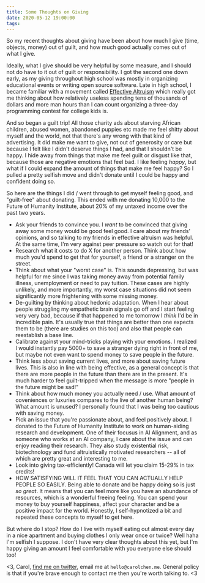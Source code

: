 ```yaml
---
title: Some Thoughts on Giving
date: 2020-05-12 19:00:00
tags:
---
```


So my recent thoughts about giving have been about how much I give (time, objects, money) out of guilt, and how much good actually comes out of what I give. 

Ideally, what I give should be very helpful by some measure, and I should not do have to it out of guilt or responsibility. I got the second one down early, as my giving throughout high school was mostly in organizing educational events or writing open source software. Late in high school, I became familiar with a movement called [Effective Altruism](https://www.effectivealtruism.org/) which really got me thinking about how relatively useless spending tens of thousands of dollars and more man hours than I can count organizing a three-day programming contest for college kids is. 

And so began a guilt trip! All those charity ads about starving African children, abused women, abandoned puppies etc made me feel shitty about myself and the world, not that there's any wrong with that kind of advertising. It did make me want to give, not out of generosity or care but because I felt like I didn't deserve things I had, and that I shouldn't be happy. I hide away from things that make me feel guilt or disgust like that, because those are negative emotions that feel bad. I like feeling _happy_, but what if I could expand the amount of things that make me feel happy? So I pulled a pretty selfish move and didn't donate until I could be happy and confident doing so. 

So here are the things I did / went through to get myself feeling good, and "guilt-free" about donating. This ended with me donating 10,000 to the Future of Humanity Institute, about 20% of my untaxed income over the past two years.

 - Ask your friends to convince you. I _want_ to be convinced that giving away some money would be good feel good. I care about my friends' opinions, and so talking to my friends in effective altruism was helpful. At the same time, I'm very against peer pressure so watch out for that!
 - Research what it costs to do X for another person. Think about how much you'd spend to get that for yourself, a friend or a stranger on the street.
 - Think about what your "worst case" is. This sounds depressing, but was helpful for me since I was taking money away from potential family illness, unemployment or need to pay tuition. These cases are highly unlikely, and more importantly, my worst case situations did not seem significantly more frightening with some missing money. 
 - De-guilting by thinking about hedonic adaptation. When I hear about people struggling my empathetic brain signals go off and I start feeling very very bad, because if that happened to me tomorrow I _think_ I'd be in incredible pain. It's usually true that things are better than one expects them to be (there are studies on this too) and also that people can reestablish a base line. 
 - Calibrate against your mind-tricks playing with your emotions. I realized I would instantly pay 5000+ to save a stranger dying right in front of me, but maybe not even want to spend money to save people in the future. 
 - Think less about saving current lives, and more about saving future lives. This is also in line with being effective, as a general concept is that there are more people in the future than there are in the present. It's much harder to feel guilt-tripped when the message is more "people in the future might be sad!"
 - Think about how much money you actually need / use. What amount of coveniences or luxuries compares to the live of another human being? What amount is unused? I personally found that I was being too cautious with saving money.
 - Pick an issue that you're passionate about, and feel positively about. I donated to the Future of Humanity Institute to work on human-aiding research and development. One of their focusus in AI Alignment, and as someone who works at an AI company, I care about the issue and can enjoy reading their research. They also study existential risk, biotechnology and fund altruistically motivated researchers -- all of which are pretty great and interesting to me.
 - Look into giving tax-efficiently! Canada will let you claim 15-29% in tax credits! 
 - HOW SATISFYING WILL IT FEEL THAT YOU CAN ACTUALLY HELP PEOPLE SO EASILY. Being able to donate and be happy doing so is just _so great_. It means that you can feel more like you have an abundance of resources, which is a wonderful freeing feeling. You can spend your money to buy yourself happiness, affect your character and be a positive impact for the world. Honestly, I self-hypnotized a bit and repeated these concepts to myself to get here.


But where do I stop? How do I live with myself eating out almost every day in a nice apartment and buying clothes I only wear once or twice? Well haha I'm selfish I suppose. I don't have very clear thoughts about this yet, but I'm happy giving an amount I feel comfortable with you everyone else should too!

<3,
Carol, [find me on twitter](https://twitter.com/kipperrii), email me at `hello@carolchen.me`. General policy is that if you're brave enough to contact me then you're worth talking to. <3 
